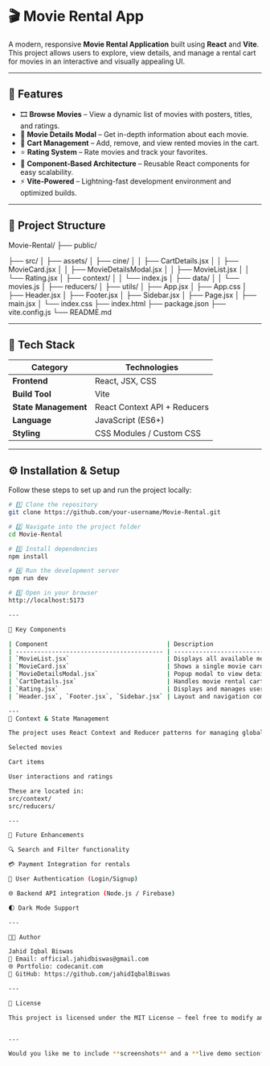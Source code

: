 # 🎬 Movie Rental App

A modern, responsive **Movie Rental Application** built using **React** and **Vite**.  
This project allows users to explore, view details, and manage a rental cart for movies in an interactive and visually appealing UI.

---

## 🚀 Features

- 🎞️ **Browse Movies** – View a dynamic list of movies with posters, titles, and ratings.  
- 🧾 **Movie Details Modal** – Get in-depth information about each movie.  
- 🛒 **Cart Management** – Add, remove, and view rented movies in the cart.  
- ⭐ **Rating System** – Rate movies and track your favorites.  
- 🧩 **Component-Based Architecture** – Reusable React components for easy scalability.  
- ⚡ **Vite-Powered** – Lightning-fast development environment and optimized builds.

---

## 🧱 Project Structure

Movie-Rental/
├── public/

├── src/
│ ├── assets/
│ ├── cine/
│ │ ├── CartDetails.jsx
│ │ ├── MovieCard.jsx
│ │ ├── MovieDetailsModal.jsx
│ │ ├── MovieList.jsx
│ │ └── Rating.jsx
│ ├── context/
│ │ └── index.js
│ ├── data/
│ │ └── movies.js
│ ├── reducers/
│ ├── utils/
│ ├── App.jsx
│ ├── App.css
│ ├── Header.jsx
│ ├── Footer.jsx
│ ├── Sidebar.jsx
│ ├── Page.jsx
│ ├── main.jsx
│ └── index.css
├── index.html
├── package.json
├── vite.config.js
└── README.md

---

## 🧠 Tech Stack

| Category | Technologies |
|-----------|---------------|
| **Frontend** | React, JSX, CSS |
| **Build Tool** | Vite |
| **State Management** | React Context API + Reducers |
| **Language** | JavaScript (ES6+) |
| **Styling** | CSS Modules / Custom CSS |

---

## ⚙️ Installation & Setup

Follow these steps to set up and run the project locally:

```bash
# 1️⃣ Clone the repository
git clone https://github.com/your-username/Movie-Rental.git

# 2️⃣ Navigate into the project folder
cd Movie-Rental

# 3️⃣ Install dependencies
npm install

# 4️⃣ Run the development server
npm run dev

# 5️⃣ Open in your browser
http://localhost:5173

---

📁 Key Components

| Component                                 | Description                                      |
| ----------------------------------------- | ------------------------------------------------ |
| `MovieList.jsx`                           | Displays all available movies.                   |
| `MovieCard.jsx`                           | Shows a single movie card with poster and title. |
| `MovieDetailsModal.jsx`                   | Popup modal to view detailed movie info.         |
| `CartDetails.jsx`                         | Handles movie rental cart operations.            |
| `Rating.jsx`                              | Displays and manages user ratings.               |
| `Header.jsx`, `Footer.jsx`, `Sidebar.jsx` | Layout and navigation components.                |

---
🧩 Context & State Management

The project uses React Context and Reducer patterns for managing global states such as:

Selected movies

Cart items

User interactions and ratings

These are located in:
src/context/
src/reducers/

---

🧠 Future Enhancements

🔍 Search and Filter functionality

💳 Payment Integration for rentals

🔐 User Authentication (Login/Signup)

🌐 Backend API integration (Node.js / Firebase)

🌓 Dark Mode Support

---

🧑‍💻 Author

Jahid Iqbal Biswas
📧 Email: official.jahidbiswas@gmail.com
🌐 Portfolio: codecanit.com
💼 GitHub: https://github.com/jahidIqbalBiswas

---

🪪 License

This project is licensed under the MIT License – feel free to modify and use it for personal or commercial projects.


---

Would you like me to include **screenshots** and a **live demo section** (with placeholders you can later replace with real links)? It’ll make the README look even more polished and ready for GitHub.
